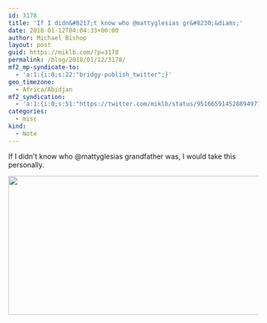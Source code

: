 ```yaml
---
id: 3178
title: 'If I didn&#8217;t know who @mattyglesias gr&#8230;&diams;'
date: 2018-01-12T04:04:33+00:00
author: Michael Bishop
layout: post
guid: https://miklb.com/?p=3178
permalink: /blog/2018/01/12/3178/
mf2_mp-syndicate-to:
  - 'a:1:{i:0;s:22:"bridgy-publish_twitter";}'
geo_timezone:
  - Africa/Abidjan
mf2_syndication:
  - 'a:1:{i:0;s:51:"https://twitter.com/miklb/status/951665914528894977";}'
categories:
  - misc
kind:
  - Note
---
```

If I didn't know who @mattyglesias grandfather was, I would take this personally.

<img src="https://cdn.miklb.com/Matthew_Yglesias_on_Twitter_Tampa__httpst.coMV9ENZh9HS_2018-01-11_23-00-40.png" width="680" height="280" class="u-featured alignnone size-large" />